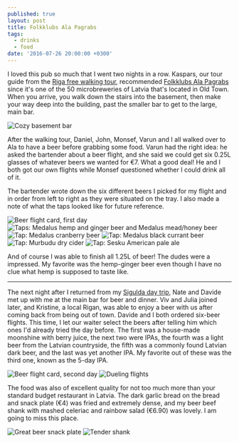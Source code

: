 ```yaml
---
published: true
layout: post
title: Folkklubs Ala Pagrabs
tags:
  - drinks
  - food
date: '2016-07-26 20:00:00 +0300'
---
```

I loved this pub so much that I went two nights in a row. Kaspars, our tour guide from the [Riga free walking tour](/riga-day-2), recommended [Folkklubs Ala Pagrabs](http://www.folkklubs.lv/en/menu) since it's one of the 50 microbreweries of Latvia that's located in Old Town. When you arrive, you walk down the stairs into the basement, then make your way deep into the building, past the smaller bar to get to the large, main bar.

<!--more-->

![Cozy basement bar]({{site.baseurl}}/images/2016/07/26/folkklubs-ala-pagrabs/basement.jpeg)

After the walking tour, Daniel, John, Monsef, Varun and I all walked over to Ala to have a beer before grabbing some food. Varun had the right idea: he asked the bartender about a beer flight, and she said we could get six 0.25L glasses of whatever beers we wanted for €7. What a good deal! He and I both got our own flights while Monsef questioned whether I could drink all of it.

The bartender wrote down the six different beers I picked for my flight and in order from left to right as they were situated on the tray. I also made a note of what the taps looked like for future reference.

![Beer flight card, first day]({{site.baseurl}}/images/2016/07/26/folkklubs-ala-pagrabs/flightcard-00.jpeg)
![Taps: Medalus hemp and ginger beer and Medalus mead/honey beer]({{site.baseurl}}/images/2016/07/26/folkklubs-ala-pagrabs/tap-00.jpeg)
![Tap: Medalus cranberry beer]({{site.baseurl}}/images/2016/07/26/folkklubs-ala-pagrabs/tap-01.jpeg)
![Tap: Medalus black currant beer]({{site.baseurl}}/images/2016/07/26/folkklubs-ala-pagrabs/tap-02.jpeg)
![Tap: Murbudu dry cider]({{site.baseurl}}/images/2016/07/26/folkklubs-ala-pagrabs/tap-03.jpeg)
![Tap: Sesku American pale ale]({{site.baseurl}}/images/2016/07/26/folkklubs-ala-pagrabs/tap-04.jpeg)

And of course I was able to finish all 1.25L of beer! The dudes were a impressed. My favorite was the hemp-ginger beer even though I have no clue what hemp is supposed to taste like.

---

The next night after I returned from my [Sigulda day trip](/sigulda-day-trip-city-route), Nate and Davide met up with me at the main bar for beer and dinner. Viv and Julia joined later, and Kristine, a local Rigan, was able to enjoy a beer with us after coming back from being out of town. Davide and I both ordered six-beer flights. This time, I let our waiter select the beers after telling him which ones I'd already tried the day before. The first was a house-made moonshine with berry juice, the next two were IPAs, the fourth was a light beer from the Latvian countryside, the fifth was a commonly found Latvian dark beer, and the last was yet another IPA. My favorite out of these was the third one, known as the 5-day IPA.

![Beer flight card, second day]({{site.baseurl}}/images/2016/07/26/folkklubs-ala-pagrabs/flightcard-01.jpeg)
![Dueling flights]({{site.baseurl}}/images/2016/07/26/folkklubs-ala-pagrabs/twoflights.jpeg)

The food was also of excellent quality for not too much more than your standard budget restaurant in Latvia. The dark garlic bread on the bread and snack plate (€4) was fried and extremely dense, and my beer beef shank with mashed celeriac and rainbow salad (€6.90) was lovely. I am going to miss this place.

![Great beer snack plate]({{site.baseurl}}/images/2016/07/26/folkklubs-ala-pagrabs/food-snack.jpeg)
![Tender shank]({{site.baseurl}}/images/2016/07/26/folkklubs-ala-pagrabs/food-shank.jpeg)
